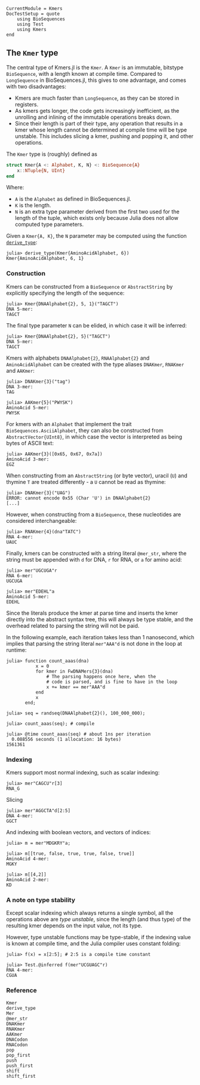 ```@meta
CurrentModule = Kmers
DocTestSetup = quote
    using BioSequences
    using Test
    using Kmers
end
```

## The `Kmer` type
The central type of Kmers.jl is the `Kmer`.
A `Kmer` is an immutable, bitstype `BioSequence`, with a length known at compile
time. Compared to `LongSequence` in BioSequences.jl,
this gives to one advantage, and comes with two disadvantages:
* Kmers are much faster than `LongSequence`, as they can be stored in registers.
* As kmers gets longer, the code gets increasingly inefficient, as the unrolling
  and inlining of the immutable operations breaks down.
* Since their length is part of their type, any operation that results in a kmer
  whose length cannot be determined at compile time will be type unstable.
  This includes slicing a kmer, pushing and popping it, and other operations.

The `Kmer` type is (roughly) defined as
```julia
struct Kmer{A <: Alphabet, K, N} <: BioSequence{A}
    x::NTuple{N, UInt}
end
```
Where:
* `A` is the `Alphabet` as defined in BioSequences.jl.
* `K` is the length.
* `N` is an extra type parameter derived from the first two used for the
  length of the tuple,
  which exists only because Julia does not allow computed type parameters.

Given a `Kmer{A, K}`, the `N` parameter may be computed using the function
[`derive_type`](@ref):

```jldoctest
julia> derive_type(Kmer{AminoAcidAlphabet, 6})
Kmer{AminoAcidAlphabet, 6, 1}
```

### Construction
Kmers can be constructed from a `BioSequence` or `AbstractString` by explicitly
specifying the length of the sequence:

```jldoctest
julia> Kmer{DNAAlphabet{2}, 5, 1}("TAGCT")
DNA 5-mer:
TAGCT
```

The final type parameter `N` can be elided, in which case it will be inferred:

```jldoctest
julia> Kmer{DNAAlphabet{2}, 5}("TAGCT")
DNA 5-mer:
TAGCT
```

Kmers with alphabets `DNAAlphabet{2}`, `RNAAlphabet{2}` and `AminoAcidAlphabet`
can be created with the type aliases `DNAKmer`, `RNAKmer` and `AAKmer`:

```jldoctest
julia> DNAKmer{3}("tag")
DNA 3-mer:
TAG

julia> AAKmer{5}("PWYSK")
AminoAcid 5-mer:
PWYSK
```

For kmers with an `Alphabet` that implement the trait `BioSequences.AsciiAlphabet`, they can also be constructed from `AbstractVector{UInt8}`, in which case the vector is interpreted as being bytes of ASCII text:

```jldoctest
julia> AAKmer{3}([0x65, 0x67, 0x7a])
AminoAcid 3-mer:
EGZ
```

When constructing from an `AbstractString` (or byte vector), uracil (`U`) and thymine `T` are treated differently - a `U` cannot be read as thymine:

```jldoctest
julia> DNAKmer{3}("UAG")
ERROR: cannot encode 0x55 (Char 'U') in DNAAlphabet{2}
[...]
```

However, when constructing from a `BioSequence`, these nucleotides are considered
interchangeable:

```jldoctest
julia> RNAKmer{4}(dna"TATC")
RNA 4-mer:
UAUC
```

Finally, kmers can be constructed with a string literal `@mer_str`, where the string must be appended with `d` for DNA, `r` for RNA, or `a` for amino acid:

```jldoctest
julia> mer"UGCUGA"r
RNA 6-mer:
UGCUGA

julia> mer"EDEHL"a
AminoAcid 5-mer:
EDEHL
```

Since the literals produce the kmer at parse time and inserts the kmer directly into the abstract syntax tree, this will always be type stable,
and the overhead related to parsing the string will not be paid.

In the following example, each iteration takes less than 1 nanosecond,
which implies that parsing the string literal `mer"AAA"d` is not done
in the loop at runtime:

```jldoctest; filter = [r"^\s*0\.\d+ seconds.+"s, r"^\d+"s]
julia> function count_aaas(dna)
           x = 0
           for kmer in FwDNAMers{3}(dna)
               # The parsing happens once here, when the
               # code is parsed, and is fine to have in the loop
               x += kmer == mer"AAA"d
           end
           x
       end;

julia> seq = randseq(DNAAlphabet{2}(), 100_000_000);

julia> count_aaas(seq); # compile

julia> @time count_aaas(seq) # about 1ns per iteration
  0.088556 seconds (1 allocation: 16 bytes)
1561361
```

### Indexing
Kmers support most normal indexing, such as scalar indexing:

```jldoctest
julia> mer"CAGCU"r[3]
RNA_G
```

Slicing

```jldoctest
julia> mer"AGGCTA"d[2:5]
DNA 4-mer:
GGCT
```

And indexing with boolean vectors, and vectors of indices:

```jldoctest
julia> m = mer"MDGKRY"a;

julia> m[[true, false, true, true, false, true]]
AminoAcid 4-mer:
MGKY

julia> m[[4,2]]
AminoAcid 2-mer:
KD
```

### A note on type stability
Except scalar indexing which always returns a single symbol, all the operations
above are _type unstable_, since the length (and thus type) of the resulting 
kmer depends on the input value, not its type.

However, type unstable functions may be type-stable, if the indexing value is
known at compile time, and the Julia compiler uses constant folding:

```jldoctest
julia> f(x) = x[2:5]; # 2:5 is a compile time constant

julia> Test.@inferred f(mer"UCGUAGC"r)
RNA 4-mer:
CGUA
```

### Reference
```@docs
Kmer
derive_type
Mer
@mer_str
DNAKmer
RNAKmer
AAKmer
DNACodon
RNACodon
pop
pop_first
push
push_first
shift
shift_first
```
